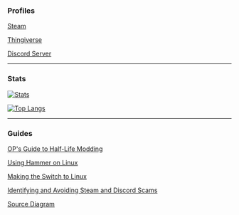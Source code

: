 ### Profiles
[Steam](https://steamcommunity.com/profiles/76561198136556075)

[Thingiverse](https://www.thingiverse.com/opgman/designs)

[Discord Server](https://discord.gg/9RGdUS2)

---

### Stats
[![Stats](https://github-readme-stats-lambdagaming.vercel.app/api?username=lambdagaming&show_icons=true&title_color=ff5900&text_color=ffffff&icon_color=ffffff&border_color=ffffff&bg_color=000011&count_private=true&include_all_commits=true&hide=prs,contribs)](https://github.com/LambdaGaming)

[![Top Langs](https://github-readme-stats-lambdagaming.vercel.app/api/top-langs/?username=lambdagaming&layout=compact&title_color=ff5900&text_color=ffffff&icon_color=ffffff&border_color=ffffff&bg_color=000011&langs_count=6&hide=html,css,scss)](https://github.com/LambdaGaming)

---

### Guides
[OP's Guide to Half-Life Modding](https://steamcommunity.com/sharedfiles/filedetails/?id=549789011)

[Using Hammer on Linux](https://steamcommunity.com/sharedfiles/filedetails/?id=3220400005)

[Making the Switch to Linux](https://lambdagaming.github.io/Guides/switching_to_linux/switching_to_linux.html)

[Identifying and Avoiding Steam and Discord Scams](https://lambdagaming.github.io/Guides/avoiding_scams/avoiding_scams.html)

[Source Diagram](https://raw.githubusercontent.com/LambdaGaming/Guides/refs/heads/main/source_diagram/source.svg)
